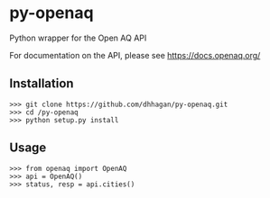 # py-openaq
Python wrapper for the Open AQ API

For documentation on the API, please see https://docs.openaq.org/

## Installation

    >>> git clone https://github.com/dhhagan/py-openaq.git
    >>> cd /py-openaq
    >>> python setup.py install

## Usage

    >>> from openaq import OpenAQ
    >>> api = OpenAQ()
    >>> status, resp = api.cities()
